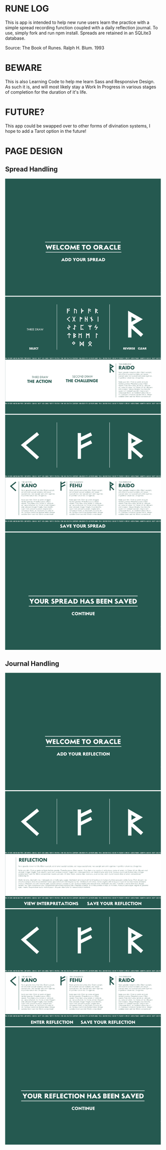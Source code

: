 # RUNE LOG

This is app is intended to help new rune users learn the practice with a simple spread recording function coupled with a daily reflection journal. To use, simply fork and run npm install. Spreads are retained in an SQLite3 database. 

Source: The Book of Runes. Ralph H. Blum. 1993

# BEWARE

This is also Learning Code to help me learn Sass and Responsive Design. As such it is, and will most likely stay a Work In Progress in various stages of completion for the duration of it's life. 

# FUTURE?

This app could be swapped over to other forms of divination systems, I hope to add a Tarot option in the future!

# PAGE DESIGN
## Spread Handling
![](server/public/assets/wireFrames/spreadEntry.png)
![](server/public/assets/wireFrames/spreadSelection.png)
![](server/public/assets/wireFrames/spreadSave.png)
![](server/public/assets/wireFrames/spreadFeedback.png)

## Journal Handling
![](server/public/assets/wireFrames/journalEntry.png)
![](server/public/assets/wireFrames/journalInput.png)
![](server/public/assets/wireFrames/journalInterpretations.png)
![](server/public/assets/wireFrames/journalFeedback.png)
